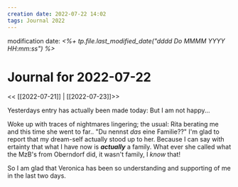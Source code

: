 ```yaml
---
creation date: 2022-07-22 14:02
tags: Journal 2022
---
```


modification date: *<%+ tp.file.last_modified_date("dddd Do MMMM YYYY HH:mm:ss") %>*

# Journal for 2022-07-22

<< [[2022-07-21]] | [[2022-07-23]]>>

Yesterdays entry has actually been made today:
But I am not happy...

Woke up with traces of nightmares lingering; the usual: Rita berating me and this time she went to far.. "Du nennst *das* eine Familie??"
I'm glad to report that my dream-self actually stood up to her. Because I can say with ertainty that what I have now is ***actually*** a family. What ever she called what the MzB's from Oberndorf did, it wasn't family, I *know* that!

So I am glad that Veronica has been so understanding and supporting of me in the last two days.